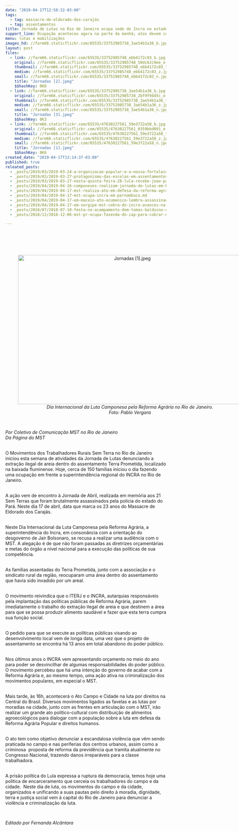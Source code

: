```yaml
---
date: "2019-04-17T12:58:32-03:00"
tags:
  - tag: massacre-de-eldorado-dos-carajás
  - tag: assentamentos
title: Jornada de Lutas no Rio de Janeiro ocupa sede do Incra no estado
support_line: Ocupação aconteceu agora na parte da manhã; atos devem continuar à tarde na Central do Brasil
menu: lutas e mobilizações
images_hd: //farm66.staticflickr.com/65535/33752985738_3ae54b1a36_b.jpg
layout: post
files:
  - link: //farm66.staticflickr.com/65535/33752985748_ebb4172c03_b.jpg
    original: //farm66.staticflickr.com/65535/33752985748_50dc62c9ee_o.jpg
    thumbnail: //farm66.staticflickr.com/65535/33752985748_ebb4172c03_t.jpg
    medium: //farm66.staticflickr.com/65535/33752985748_ebb4172c03_z.jpg
    small: //farm66.staticflickr.com/65535/33752985748_ebb4172c03_n.jpg
    title: "Jornadas [2].jpeg"
    $$hashKey: 0K0
  - link: //farm66.staticflickr.com/65535/33752985738_3ae54b1a36_b.jpg
    original: //farm66.staticflickr.com/65535/33752985738_2bf9f94d5c_o.jpg
    thumbnail: //farm66.staticflickr.com/65535/33752985738_3ae54b1a36_t.jpg
    medium: //farm66.staticflickr.com/65535/33752985738_3ae54b1a36_z.jpg
    small: //farm66.staticflickr.com/65535/33752985738_3ae54b1a36_n.jpg
    title: "Jornadas [3].jpeg"
    $$hashKey: 0K3
  - link: //farm66.staticflickr.com/65535/47630227561_59e3722a58_b.jpg
    original: //farm66.staticflickr.com/65535/47630227561_0359bbd091_o.jpg
    thumbnail: //farm66.staticflickr.com/65535/47630227561_59e3722a58_t.jpg
    medium: //farm66.staticflickr.com/65535/47630227561_59e3722a58_z.jpg
    small: //farm66.staticflickr.com/65535/47630227561_59e3722a58_n.jpg
    title: "Jornadas [1].jpeg"
    $$hashKey: 0K6
created_date: "2019-04-17T13:14:37-03:00"
published: true
releated_posts:
  - _posts/2019/03/2019-03-24-a-organizacao-popular-e-a-nossa-fortaleza-diz-lider-do-mst.md
  - _posts/2019/03/2019-03-27-protagonismo-das-escolas-em-assentamentos-quebra-preconceitos-sobre-ensino-no-campo.md
  - _posts/2019/03/2019-03-27-nesta-quinta-feira-28-lula-recebe-joao-paulo-rodrigues-da-direcao-nacional-do-mst.md
  - _posts/2019/04/2019-04-16-componeses-realizam-jornada-de-lutas-em-belem-no-para.md
  - _posts/2019/04/2019-04-17-mst-realiza-ato-em-defesa-da-reforma-agraria-em-sao-paulo.md
  - _posts/2019/04/2019-04-17-mst-ocupa-incra-em-pernambuco.md
  - _posts/2019/04/2019-04-17-em-maceio-ato-ecumenico-lembra-assassinados-do-massacre-de-eldorado.md
  - _posts/2019/04/2019-04-17-em-sergipe-mst-cobra-do-incra-avancos-na-politica-da-reforma-agraria.md
  - _posts/2018/07/2018-07-10-festa-no-acampamento-dom-tomas-balduino-comemora-3-anos-de-resistencia-no-parana.md
  - _posts/2018/12/2018-12-06-mst-pr-ocupa-fazenda-do-iap-para-cobrar-o-assentamento-de-150-familias-sem-terra.md

---
```

<p>&nbsp;</p>

<p>&nbsp;</p>

<div style="text-align:center">
<figure class="image" style="display:inline-block"><img alt="Jornadas [1].jpeg" height="467" src="//farm66.staticflickr.com/65535/47630227561_59e3722a58_b.jpg" width="700" />
<figcaption><em>Dia Internacional da Luta Camponesa pela Reforma Agr&aacute;ria no Rio de Janeiro.<br />
Foto: Pablo Vergara</em></figcaption>
</figure>
</div>

<p><br />
<em>Por Coletivo de Comunica&ccedil;&atilde;o MST no Rio de Janeiro<br />
Da P&aacute;gina do MST</em></p>

<p><br />
O Movimentos dos Trabalhadores Rurais Sem Terra no Rio de Janeiro iniciou esta semana de atividades da Jornada de Lutas denunciando a extra&ccedil;&atilde;o ilegal de areia dentro do assentamento Terra Prometida, localizado na baixada fluminense. Hoje, cerca de 150 fam&iacute;lias iniciou o dia fazendo uma ocupa&ccedil;&atilde;o em frente a superintend&ecirc;ncia regional do INCRA no Rio de Janeiro.</p>

<p><br />
A a&ccedil;&atilde;o vem de encontro &agrave; Jornada de Abril, realizada em mem&oacute;ria aos 21 Sem Terras que foram brutalmente assassinados pela pol&iacute;cia do estado do Par&aacute;. Neste dia 17 de abril, data que marca os 23 anos do Massacre de Eldorado dos Caraj&aacute;s.</p>

<p><br />
Neste Dia Internacional da Luta Camponesa pela Reforma Agr&aacute;ria, a&nbsp; superintend&ecirc;ncia do Incra, em conson&acirc;ncia com a orienta&ccedil;&atilde;o do desgoverno de Jair Bolsonaro, se recusa a realizar uma audi&ecirc;ncia com o MST. A alega&ccedil;&atilde;o &eacute; de que n&atilde;o foram passadas as diretrizes or&ccedil;ament&aacute;rias e metas do &oacute;rg&atilde;o a n&iacute;vel nacional para a execu&ccedil;&atilde;o das pol&iacute;ticas de sua compet&ecirc;ncia.</p>

<p><br />
As fam&iacute;lias assentadas do Terra Prometida, junto com a associa&ccedil;&atilde;o e o sindicato rural da regi&atilde;o, reocuparam uma &aacute;rea dentro do assentamento que havia sido invadido por um areal.</p>

<p><br />
O movimento reivindica que o ITERJ e o INCRA, autarquias respons&aacute;veis pela implanta&ccedil;&atilde;o das pol&iacute;ticas p&uacute;blicas de Reforma Agr&aacute;ria, parem imediatamente o trabalho do extra&ccedil;&atilde;o ilegal de areia e que destinem a &aacute;rea para que se possa produzir alimento saud&aacute;vel e fazer que esta terra cumpra sua fun&ccedil;&atilde;o social.</p>

<p><br />
O pedido para que se execute as pol&iacute;ticas p&uacute;blicas visando ao desenvolvimento local vem de longa data, uma vez que o projeto de assentamento se encontra h&aacute; 13 anos em total abandono do poder p&uacute;blico.</p>

<p><br />
Nos &uacute;ltimos anos o INCRA vem apresentando or&ccedil;amento no meio do ano para poder se desvincilhar de algumas responsabilidades do poder p&uacute;blico. O movimento percebeu que h&aacute; uma inten&ccedil;&atilde;o do governo de acabar com a Reforma Agr&aacute;ria e, ao mesmo tempo, uma a&ccedil;&atilde;o ativa na criminaliza&ccedil;&atilde;o dos movimentos populares, em especial o MST.</p>

<p><br />
Mais tarde, &agrave;s 16h, acontecer&aacute; o Ato Campo e Cidade na luta por direitos na Central do Brasil. Diversos movimentos ligados as favelas e as lutas por moradias na cidade, junto com as frentes em articula&ccedil;&atilde;o com o MST, ir&atilde;o realizar um grande ato pol&iacute;tico-cultural com distribui&ccedil;&atilde;o de alimentos agroecol&oacute;gicos para dialogar com a popula&ccedil;&atilde;o sobre a luta em defesa da Reforma Agr&aacute;ria Popular e direitos humanos.</p>

<p><br />
O ato tem como objetivo denunciar a escandalosa viol&ecirc;ncia que v&ecirc;m sendo praticada no campo e nas periferias dos centros urbanos, assim como a criminosa&nbsp; proposta de reforma da previd&ecirc;ncia que tramita atualmente no Congresso Nacional, trazendo danos irrepar&aacute;veis para a classe trabalhadora.<br />
&nbsp;</p>

<p>A pris&atilde;o pol&iacute;tica do Lula expressa a ruptura da democracia, temos hoje uma pol&iacute;tica de encarceramento que cerceia os trabalhadores do campo e da cidade.&nbsp; Neste dia de luta, os movimentos do campo e da cidade, organizados e unificando a suas pautas pelo direito &agrave; moradia, dignidade, terra e justi&ccedil;a social vem &agrave; capital do Rio de Janeiro para denunciar a viol&ecirc;ncia e criminaliza&ccedil;&atilde;o da luta.</p>

<p>&nbsp;</p>

<p><em>Editado por Fernanda Alc&acirc;ntara</em></p>
